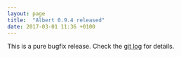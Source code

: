 ```yaml
---
layout: page
title:  "Albert 0.9.4 released"
date: 2017-03-01 11:36 +0100
---
```

This is a pure bugfix release. Check the [git log](https://github.com/albertlauncher/albert/commits/v0.9.4) for details.
